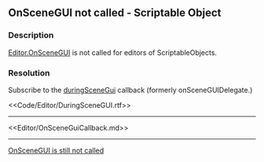 ## OnSceneGUI not called - Scriptable Object
### Description
[Editor.OnSceneGUI](https://docs.unity3d.com/ScriptReference/Editor.OnSceneGUI.html) is not called for editors of ScriptableObjects.

### Resolution
Subscribe to the [duringSceneGui](https://docs.unity3d.com/ScriptReference/SceneView-duringSceneGui.html) callback (formerly onSceneGUIDelegate.)

<<Code/Editor/DuringSceneGUI.rtf>>

---  

<<Editor/OnSceneGuiCallback.md>>

---  

[OnSceneGUI is still not called](OnSceneGUI%20Gizmos.md)